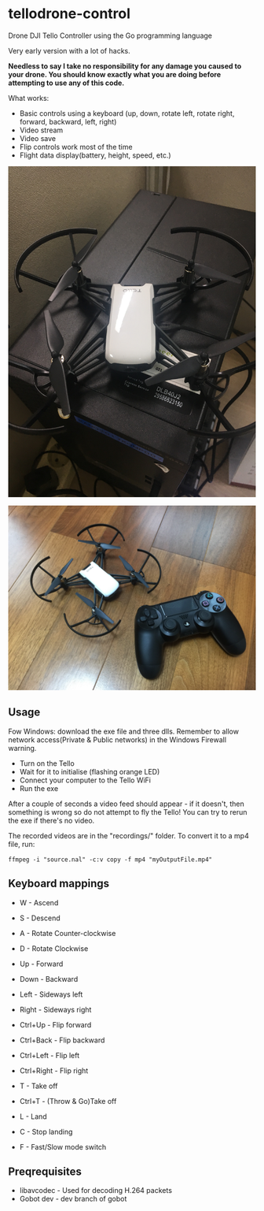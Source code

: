 # tellodrone-control
Drone DJI Tello Controller using the Go programming language

Very early version with a lot of hacks.

**Needless to say I take no responsibility for any damage you caused to your drone. You should know exactly what you are doing before attempting to use any of this code.**

What works:
* Basic controls using a keyboard (up, down, rotate left, rotate right, forward, backward, left, right)
* Video stream
* Video save
* Flip controls work most of the time
* Flight data display(battery, height, speed, etc.)

![photo](files/IMG_3584.JPG)

![photo](files/tello-and-gamepad.png)

## Usage

Fow Windows: download the exe file and three dlls. Remember to allow network access(Private & Public networks) in the Windows Firewall warning.

* Turn on the Tello
* Wait for it to initialise (flashing orange LED)
* Connect your computer to the Tello WiFi
* Run the exe

After a couple of seconds a video feed should appear - if it doesn't, then something is wrong so do not attempt to fly the Tello! You can try to rerun the exe if there's no video.

The recorded videos are in the "recordings/" folder. To convert it to a mp4 file, run:
```
ffmpeg -i "source.nal" -c:v copy -f mp4 "myOutputFile.mp4"
```

## Keyboard mappings

- W - Ascend
- S - Descend
- A - Rotate Counter-clockwise
- D - Rotate Clockwise

- Up - Forward
- Down - Backward
- Left - Sideways left
- Right - Sideways right

- Ctrl+Up - Flip forward
- Ctrl+Back - Flip backward
- Ctrl+Left - Flip left
- Ctrl+Right - Flip right

- T - Take off
- Ctrl+T - (Throw & Go)Take off
- L - Land
- C - Stop landing
- F - Fast/Slow mode switch

## Preqrequisites

* libavcodec - Used for decoding H.264 packets
* Gobot dev - dev branch of gobot
